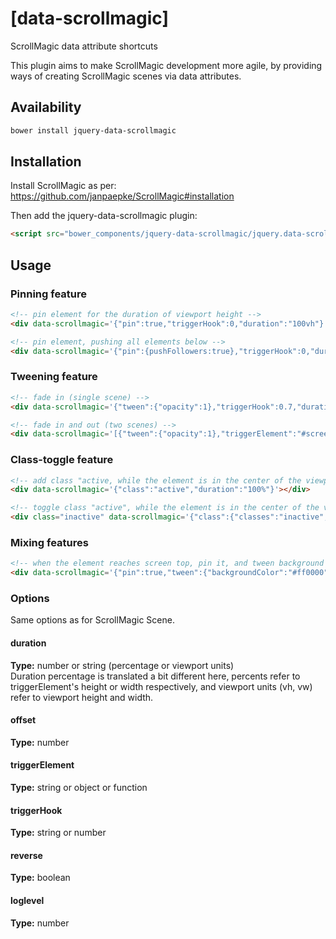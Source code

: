 # [data-scrollmagic]
ScrollMagic data attribute shortcuts

This plugin aims to make ScrollMagic development more agile, by providing ways of creating ScrollMagic scenes via data attributes.

## Availability

```bash
bower install jquery-data-scrollmagic
```

## Installation

Install ScrollMagic as per: https://github.com/janpaepke/ScrollMagic#installation

Then add the jquery-data-scrollmagic plugin:

```html
<script src="bower_components/jquery-data-scrollmagic/jquery.data-scrollmagic.min.js"></script>
```

## Usage

### Pinning feature

```html
<!-- pin element for the duration of viewport height -->
<div data-scrollmagic='{"pin":true,"triggerHook":0,"duration":"100vh"}'></div>

<!-- pin element, pushing all elements below -->
<div data-scrollmagic='{"pin":{pushFollowers:true},"triggerHook":0,"duration":"100vh"}'></div>
```

### Tweening feature

```html
<!-- fade in (single scene) -->
<div data-scrollmagic='{"tween":{"opacity":1},"triggerHook":0.7,"duration":"75vh"}'></div>

<!-- fade in and out (two scenes) -->
<div data-scrollmagic='[{"tween":{"opacity":1},"triggerElement":"#screen-text-1","triggerHook":0.25,"duration":150},{"tween":{"opacity":0},"triggerElement":"#screen-text-2","triggerHook":1,"duration":150}]'></div>
```

### Class-toggle feature

```html
<!-- add class "active, while the element is in the center of the viewport" -->
<div data-scrollmagic='{"class":"active","duration":"100%"}'></div>

<!-- toggle class "active", while the element is in the center of the viewport -->
<div class="inactive" data-scrollmagic='{"class":{"classes":"inactive","toggle":true},"duration":"100%"}'></div>
```

### Mixing features

```html
<!-- when the element reaches screen top, pin it, and tween background color to red, for the duration of viewport height -->
<div data-scrollmagic='{"pin":true,"tween":{"backgroundColor":"#ff0000"},"class":"pinned","triggerHook":0,"duration":"100vh"}'></div>
```

### Options

Same options as for ScrollMagic Scene.

#### duration
**Type:** number or string (percentage or viewport units)  
Duration percentage is translated a bit different here, percents refer to triggerElement's height or width respectively, and viewport units (vh, vw) refer to viewport height and width.

#### offset
**Type:** number

#### triggerElement
**Type:** string or object or function

#### triggerHook
**Type:** string or number

#### reverse
**Type:** boolean

#### loglevel
**Type:** number
